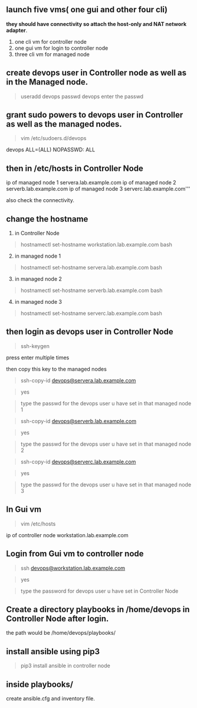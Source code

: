 ## launch five vms( one gui and other four cli)

__they should have connectivity so attach the host-only and NAT network adapter__.

  1. one cli vm for controller node
  2. one gui vm for login to controller node
  3. three cli vm for managed node

## create devops user in Controller node as well as in the Managed node.
 
 > useradd devops
 > passwd devops
 enter the passwd 

## grant sudo powers to devops user in Controller as well as the managed nodes.

> vim /etc/sudoers.d/devops

devops ALL=(ALL)  NOPASSWD: ALL

## then in /etc/hosts in Controller Node

ip of managed node 1   servera.lab.example.com
ip of managed node 2   serverb.lab.example.com
ip of managed node 3   serverc.lab.example.com'''

also check the connectivity.

## change the hostname 

1. in Controller Node

> hostnamectl set-hostname workstation.lab.example.com 
> bash

2. in managed node 1

> hostnamectl set-hostname servera.lab.example.com 
> bash

3. in managed node 2

> hostnamectl set-hostname serverb.lab.example.com 
> bash

4. in managed node 3

> hostnamectl set-hostname serverc.lab.example.com 
> bash

## then login as devops user in Controller Node

> ssh-keygen

press enter multiple times

then copy this key to the managed nodes

> ssh-copy-id devops@servera.lab.example.com 

> yes

> type the passwd for the devops user u have set in that managed node 1

> ssh-copy-id devops@serverb.lab.example.com 

> yes

> type the passwd for the devops user u have set in that managed node 2

> ssh-copy-id devops@serverc.lab.example.com 

> yes

> type the passwd for the devops user u have set in that managed node 3


## In Gui vm

> vim /etc/hosts

ip of controller node   workstation.lab.example.com


## Login from Gui vm to controller node

> ssh devops@workstation.lab.example.com

> yes

> type the password for devops user u have set in Controller Node


##  Create a directory playbooks in /home/devops  in Controller Node after login.

 the path would be /home/devops/playbooks/



## install ansible using pip3 

> pip3 install ansible  in controller node 

## inside playbooks/ 

create ansible.cfg and inventory file.

